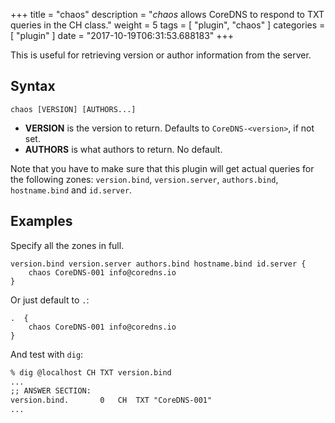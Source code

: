 +++
title = "chaos"
description = "*chaos* allows CoreDNS to respond to TXT queries in the CH class."
weight = 5
tags = [ "plugin", "chaos" ]
categories = [ "plugin" ]
date = "2017-10-19T06:31:53.688183"
+++

This is useful for retrieving version or author information from the server.

## Syntax

~~~
chaos [VERSION] [AUTHORS...]
~~~

* **VERSION** is the version to return. Defaults to `CoreDNS-<version>`, if not set.
* **AUTHORS** is what authors to return. No default.

Note that you have to make sure that this plugin will get actual queries for the
following zones: `version.bind`, `version.server`, `authors.bind`, `hostname.bind` and
`id.server`.

## Examples

Specify all the zones in full.

~~~ corefile
version.bind version.server authors.bind hostname.bind id.server {
    chaos CoreDNS-001 info@coredns.io
}
~~~

Or just default to `.`:

~~~ corefile
.  {
    chaos CoreDNS-001 info@coredns.io
}
~~~

And test with `dig`:

~~~ txt
% dig @localhost CH TXT version.bind
...
;; ANSWER SECTION:
version.bind.		0	CH	TXT	"CoreDNS-001"
...
~~~
